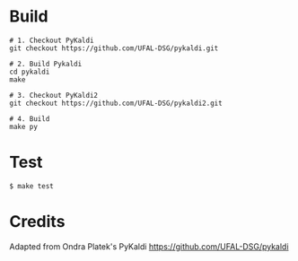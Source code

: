 # Build

    # 1. Checkout PyKaldi
    git checkout https://github.com/UFAL-DSG/pykaldi.git
    
    # 2. Build Pykaldi
    cd pykaldi
    make
    
    # 3. Checkout PyKaldi2
    git checkout https://github.com/UFAL-DSG/pykaldi2.git
    
    # 4. Build
    make py

# Test

    $ make test
  
# Credits

Adapted from Ondra Platek's PyKaldi https://github.com/UFAL-DSG/pykaldi
